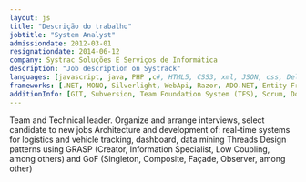 ```yaml
---
layout: js
title: "Descrição do trabalho"
jobtitle: "System Analyst"
admissiondate: 2012-03-01
resignationdate: 2014-06-12
company: Systrac Soluções E Serviços de Informática
description: "Job description on Systrack"
languages: [javascript, java, PHP ,c#, HTML5, CSS3, xml, JSON, css, Delphi]
frameworks: [.NET, MONO, Silverlight, WebApi, Razor, ADO.NET, Entity Framework, REM Objects, 'ASP.NET MVC', Data Abstract, Bootstrap, KnockoutJS, jQuery, jQueryUI]
additionInfo: [GIT, Subversion, Team Foundation System (TFS), Scrum, Domain Drive Design, 'Design Patterns (GoF, GRASP)', Threads, Oracle, MySql, SqlServer, Firebird]
---
```


Team and Technical leader.
Organize and arrange interviews, select candidate to new jobs
Architecture and development of: real-time systems for logistics and vehicle tracking, dashboard, data mining
Threads Design patterns using GRASP (Creator, Information Specialist, Low Coupling, among others) and GoF (Singleton, Composite, Façade, Observer, among other)

